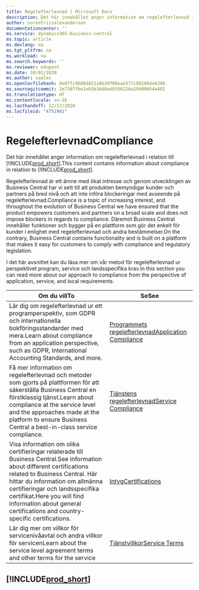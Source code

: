 ```yaml
---
title: Regelefterlevnad | Microsoft Docs
description: Det här innehållet anger information om regelefterlevnad i relation till Business Central.
author: sorenfriisalexandersen
documentationcenter: ''
ms.service: dynamics365-business-central
ms.topic: article
ms.devlang: na
ms.tgt_pltfrm: na
ms.workload: na
ms.search.keywords: ''
ms.reviewer: edupont
ms.date: 10/01/2020
ms.author: soalex
ms.openlocfilehash: 8e0ffc9680d421a0b39f00eae577c80206de639b
ms.sourcegitcommit: 2e7307fbe1eb3b34d0ad9356226a19409054a402
ms.translationtype: HT
ms.contentlocale: sv-SE
ms.lasthandoff: 12/17/2020
ms.locfileid: "4751961"
---
```

# <a name="compliance"></a><span data-ttu-id="a6b71-103">Regelefterlevnad</span><span class="sxs-lookup"><span data-stu-id="a6b71-103">Compliance</span></span>

<span data-ttu-id="a6b71-104">Det här innehållet anger information om regelefterlevnad i relation till [!INCLUDE[prod_short](../includes/prod_short.md)].</span><span class="sxs-lookup"><span data-stu-id="a6b71-104">This content contains information about compliance in relation to [!INCLUDE[prod_short](../includes/prod_short.md)].</span></span>  

<span data-ttu-id="a6b71-105">Regelefterlevnad är ett ämne med ökat intresse och genom utvecklingen av Business Central har vi sett till att produkten bemyndigar kunder och partners på bred nivå och att inte införa blockeringar med avseende på regelefterlevnad.</span><span class="sxs-lookup"><span data-stu-id="a6b71-105">Compliance is a topic of increasing interest, and throughout the evolution of Business Central we have ensured that the product empowers customers and partners on a broad scale and does not impose blockers in regards to compliance.</span></span> <span data-ttu-id="a6b71-106">Däremot Business Central innehåller funktioner och bygger på en plattform som gör det enkelt för kunder i enlighet med regelefterlevnad och andra bestämmelser.</span><span class="sxs-lookup"><span data-stu-id="a6b71-106">On the contrary, Business Central contains functionality and is built on a platform that makes it easy for customers to comply with compliance and regulatory legislation.</span></span>

<span data-ttu-id="a6b71-107">I det här avsnittet kan du läsa mer om vår metod för regelefterlevnad ur perspektivet program, service och landsspecifika krav.</span><span class="sxs-lookup"><span data-stu-id="a6b71-107">In this section you can read more about our approach to compliance from the perspective of application, service, and local  requirements.</span></span>

|<span data-ttu-id="a6b71-108">**Om du vill**</span><span class="sxs-lookup"><span data-stu-id="a6b71-108">**To**</span></span>|<span data-ttu-id="a6b71-109">**Se**</span><span class="sxs-lookup"><span data-stu-id="a6b71-109">**See**</span></span>|  
|------------|-------------|  
|<span data-ttu-id="a6b71-110">Lär dig om regelefterlevnad ur ett programperspektiv, som GDPR och internationella bokföringsstandarder med mera.</span><span class="sxs-lookup"><span data-stu-id="a6b71-110">Learn about compliance from an application perspective, such as GDPR, International Accounting Standards, and more.</span></span>|[<span data-ttu-id="a6b71-111">Programmets regelefterlevnad</span><span class="sxs-lookup"><span data-stu-id="a6b71-111">Application Compliance</span></span>](compliance-application-compliance.md)|  
|<span data-ttu-id="a6b71-112">Få mer information om regelefterlevnad och metoder som gjorts på plattformen för att säkerställa Business Central en förstklassig tjänst.</span><span class="sxs-lookup"><span data-stu-id="a6b71-112">Learn about compliance at the service level and the approaches made at the platform to ensure Business Central a best-in-class service compliance.</span></span>|[<span data-ttu-id="a6b71-113">Tjänstens regelefterlevnad</span><span class="sxs-lookup"><span data-stu-id="a6b71-113">Service Compliance</span></span>](compliance-service-compliance.md)|  
|<span data-ttu-id="a6b71-114">Visa information om olika certifieringar relaterade till Business Central.</span><span class="sxs-lookup"><span data-stu-id="a6b71-114">See information about different certifications related to Business Central.</span></span> <span data-ttu-id="a6b71-115">Här hittar du information om allmänna certifieringar och landsspecifika certifikat.</span><span class="sxs-lookup"><span data-stu-id="a6b71-115">Here you will find information about general certifications and country-specific certifications.</span></span>|[<span data-ttu-id="a6b71-116">Intyg</span><span class="sxs-lookup"><span data-stu-id="a6b71-116">Certifications</span></span>](compliance-certifications.md)|  
|<span data-ttu-id="a6b71-117">Lär dig mer om villkor för servicenivåavtal och andra villkor för servicen</span><span class="sxs-lookup"><span data-stu-id="a6b71-117">Learn about the service level agreement terms and other terms for the service</span></span>|[<span data-ttu-id="a6b71-118">Tjänstvillkor</span><span class="sxs-lookup"><span data-stu-id="a6b71-118">Service Terms</span></span>](compliance-service-compliance.md#service-terms)|  

## [!INCLUDE[prod_short](../includes/free_trial_md.md)]  
